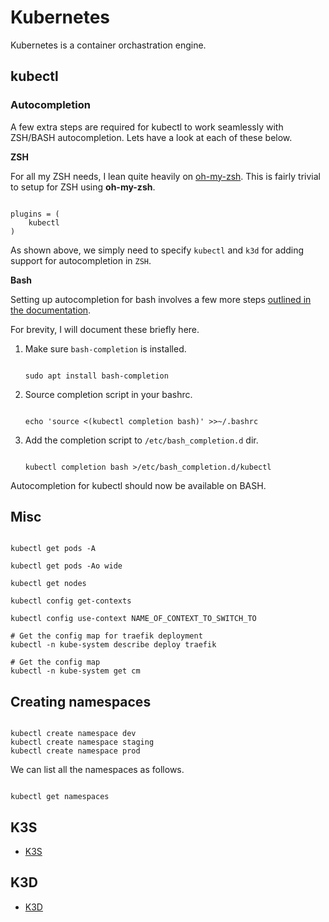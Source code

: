 # Kubernetes

Kubernetes is a container orchastration engine.

## kubectl

### Autocompletion

A few extra steps are required for kubectl to work seamlessly with ZSH/BASH autocompletion. Lets have a look at each of these below.

**ZSH**

For all my ZSH needs, I lean quite heavily on [oh-my-zsh](https://github.com/ohmyzsh/ohmyzsh). This is fairly trivial to setup for ZSH using **oh-my-zsh**.

```shell

plugins = (
    kubectl
)
```
As shown above, we simply need to specify `kubectl` and `k3d` for adding support for autocompletion in `ZSH`.


**Bash**

Setting up autocompletion for bash involves a few more steps [outlined in the documentation](https://kubernetes.io/docs/tasks/tools/included/optional-kubectl-configs-bash-linux/).

For brevity, I will document these briefly here.

1. Make sure `bash-completion` is installed.
    ```shell

    sudo apt install bash-completion
    ```
2. Source completion script in your bashrc.
    ```shell

    echo 'source <(kubectl completion bash)' >>~/.bashrc
    ```
3. Add the completion script to `/etc/bash_completion.d` dir.
    ```

    kubectl completion bash >/etc/bash_completion.d/kubectl
    ```

Autocompletion for kubectl should now be available on BASH.


## Misc

```shell

kubectl get pods -A

kubectl get pods -Ao wide

kubectl get nodes

kubectl config get-contexts

kubectl config use-context NAME_OF_CONTEXT_TO_SWITCH_TO

# Get the config map for traefik deployment
kubectl -n kube-system describe deploy traefik

# Get the config map
kubectl -n kube-system get cm

```

## Creating namespaces

```shell

kubectl create namespace dev
kubectl create namespace staging
kubectl create namespace prod
```

We can list all the namespaces as follows.

```shell

kubectl get namespaces
```

## K3S

* [K3S](k3s.md)

## K3D

* [K3D](k3d.md)
